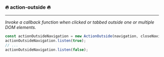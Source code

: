 ### :fire: action-outside :fire:
-------
 _Invoke a callback function when clicked or tabbed outside one or multiple DOM elements._
```javascript
const actionOutsideNavigation = new ActionOutside(navigation, closeNavigation);
actionOutsideNavigation.listen(true);
// ...
actionOutsideNavigation.listen(false);
```
